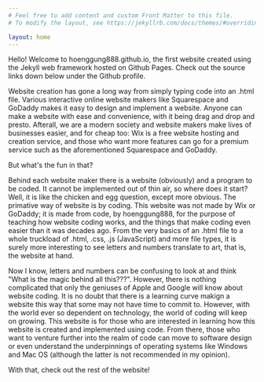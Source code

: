 ```yaml
---
# Feel free to add content and custom Front Matter to this file.
# To modify the layout, see https://jekyllrb.com/docs/themes/#overriding-theme-defaults

layout: home
---
```


Hello! Welcome to hoenggung888.github.io, the first website created using the Jekyll web framework hosted on Github Pages. Check out the source links down below under the Github profile.

Website creation has gone a long way from simply typing code into an .html file. Various interactive online website makers like Squarespace and GoDaddy makes it easy to design and implement a website. Anyone can make a website with ease and convenience, with it being drag and drop and presto. Afterall, we are a modern society and website makers make lives of businesses easier, and for cheap too: Wix is a free website hosting and creation service, and those who want more features can go for a premium service such as the aforementioned Squarespace and GoDaddy.

But what's the fun in that?

Behind each website maker there is a website (obviously) and a program to be coded. It cannot be implemented out of thin air, so where does it start? Well, it is like the chicken and egg question, except more obvious. The primative way of website is by coding. This website was not made by Wix or GoDaddy; it is made from code, by hoenggung888, for the purpose of teaching how website coding works, and the things that make coding even easier than it was decades ago. From the very basics of an .html file to a whole truckload of .html, .css, .js (JavaScript) and more file types, it is surely more interesting to see letters and numbers translate to art, that is, the website at hand.

Now I know, letters and numbers can be confusing to look at and think "What is the magic behind all this???". However, there is nothing complicated that only the geniuses of Apple and Google will know about website coding. It is no doubt that there is a learning curve makign a website this way that some may not have time to commit to. However, with the world ever so dependent on technology, the world of coding will keep on growing. This website is for those who are interested in learning how this website is created and implemented using code. From there, those who want to venture further into the realm of code can move to software design or even understand the underpinnings of operating systems like Windows and Mac OS (although the latter is not recommended in my opinion).

With that, check out the rest of the website!